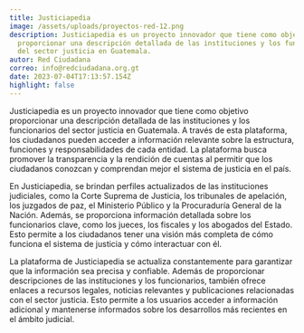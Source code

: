 ```yaml
---
title: Justiciapedia
image: /assets/uploads/proyectos-red-12.png
description: Justiciapedia es un proyecto innovador que tiene como objetivo
  proporcionar una descripción detallada de las instituciones y los funcionarios
  del sector justicia en Guatemala.
autor: Red Ciudadana
correo: info@redciudadana.org.gt
date: 2023-07-04T17:13:57.154Z
highlight: false
---
```

Justiciapedia es un proyecto innovador que tiene como objetivo proporcionar una
descripción detallada de las instituciones y los funcionarios del sector justicia en
Guatemala. A través de esta plataforma, los ciudadanos pueden acceder a
información relevante sobre la estructura, funciones y responsabilidades de cada
entidad. La plataforma busca promover la transparencia y la rendición de cuentas
al permitir que los ciudadanos conozcan y comprendan mejor el sistema de justicia
en el país.


En Justiciapedia, se brindan perfiles actualizados de las instituciones judiciales,
como la Corte Suprema de Justicia, los tribunales de apelación, los juzgados de
paz, el Ministerio Público y la Procuraduría General de la Nación. Además, se
proporciona información detallada sobre los funcionarios clave, como los jueces,
los fiscales y los abogados del Estado. Esto permite a los ciudadanos tener una
visión más completa de cómo funciona el sistema de justicia y cómo interactuar
con él.


La plataforma de Justiciapedia se actualiza constantemente para garantizar que la
información sea precisa y confiable. Además de proporcionar descripciones de las
instituciones y los funcionarios, también ofrece enlaces a recursos legales, noticias
relevantes y publicaciones relacionadas con el sector justicia. Esto permite a los
usuarios acceder a información adicional y mantenerse informados sobre los
desarrollos más recientes en el ámbito judicial.